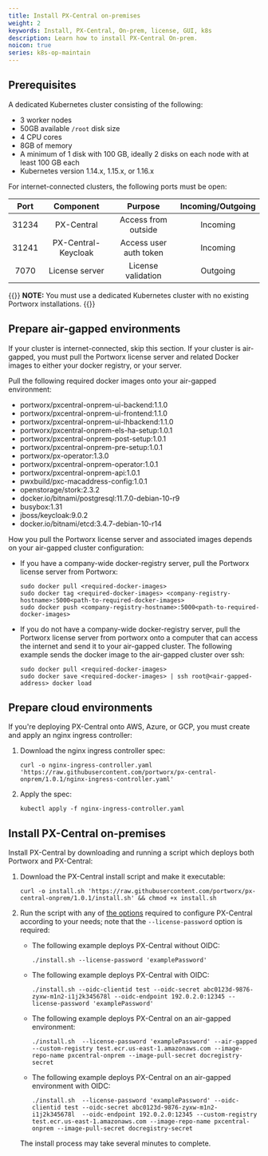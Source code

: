 ```yaml
---
title: Install PX-Central on-premises
weight: 2
keywords: Install, PX-Central, On-prem, license, GUI, k8s
description: Learn how to install PX-Central On-prem.
noicon: true
series: k8s-op-maintain
---
```


## Prerequisites

A dedicated Kubernetes cluster consisting of the following:

* 3 worker nodes
* 50GB available `/root` disk size
* 4 CPU cores
* 8GB of memory
* A minimum of 1 disk with 100 GB, ideally 2 disks on each node with at least 100 GB each
* Kubernetes version 1.14.x, 1.15.x, or 1.16.x

For internet-connected clusters, the following ports must be open:

| Port | Component | Purpose | Incoming/Outgoing |
| :---: |:---:|:---:|:---:|
| 31234 | PX-Central | Access from outside | Incoming |
| 31241 | PX-Central-Keycloak | Access user auth token | Incoming | 
| 7070 | License server | License validation | Outgoing |

{{<info>}}
**NOTE:** You must use a dedicated Kubernetes cluster with no existing Portworx installations.
{{</info>}}

## Prepare air-gapped environments

If your cluster is internet-connected, skip this section. If your cluster is air-gapped, you must pull the Portworx license server and related Docker images to either your docker registry, or your server.

Pull the following required docker images onto your air-gapped environment:

* portworx/pxcentral-onprem-ui-backend:1.1.0
* portworx/pxcentral-onprem-ui-frontend:1.1.0
* portworx/pxcentral-onprem-ui-lhbackend:1.1.0
* portworx/pxcentral-onprem-els-ha-setup:1.0.1
* portworx/pxcentral-onprem-post-setup:1.0.1
* portworx/pxcentral-onprem-pre-setup:1.0.1
* portworx/px-operator:1.3.0
* portworx/pxcentral-onprem-operator:1.0.1
* portworx/pxcentral-onprem-api:1.0.1
* pwxbuild/pxc-macaddress-config:1.0.1
* openstorage/stork:2.3.2
* docker.io/bitnami/postgresql:11.7.0-debian-10-r9
* busybox:1.31
* jboss/keycloak:9.0.2
* docker.io/bitnami/etcd:3.4.7-debian-10-r14

How you pull the Portworx license server and associated images depends on your air-gapped cluster configuration:

  * If you have a company-wide docker-registry server, pull the Portworx license server from Portworx:

       ```text
       sudo docker pull <required-docker-images>
       sudo docker tag <required-docker-images> <company-registry-hostname>:5000<path-to-required-docker-images>
       sudo docker push <company-registry-hostname>:5000<path-to-required-docker-images>
       ```

  * If you do not have a company-wide docker-registry server, pull the Portworx license server from portworx onto a computer that can access the internet and send it to your air-gapped cluster. The following example sends the docker image to the air-gapped cluster over ssh:

      ```text
      sudo docker pull <required-docker-images>
      sudo docker save <required-docker-images> | ssh root@<air-gapped-address> docker load
      ```

## Prepare cloud environments

If you're deploying PX-Central onto AWS, Azure, or GCP, you must create and apply an nginx ingress controller:

1. Download the nginx ingress controller spec:

    ```text
    curl -o nginx-ingress-controller.yaml 'https://raw.githubusercontent.com/portworx/px-central-onprem/1.0.1/nginx-ingress-controller.yaml'
    ```

2. Apply the spec:

    ```text
    kubectl apply -f nginx-ingress-controller.yaml
    ```

## Install PX-Central on-premises

Install PX-Central by downloading and running a script which deploys both Portworx and PX-Central:

1. Download the PX-Central install script and make it executable:

    ```text
    curl -o install.sh 'https://raw.githubusercontent.com/portworx/px-central-onprem/1.0.1/install.sh' && chmod +x install.sh
    ```

2. Run the script with any of [the options](/portworx-install-with-kubernetes/operate-and-maintain-on-kubernetes/pxcentral-onprem/install-script-reference/) required to configure PX-Central according to your needs; note that the `--license-password` option is required:

    * The following example deploys PX-Central without OIDC:

        ```text
        ./install.sh --license-password 'examplePassword'
        ```

    * The following example deploys PX-Central with OIDC:

        ```text
        ./install.sh --oidc-clientid test --oidc-secret abc0123d-9876-zyxw-m1n2-i1j2k345678l --oidc-endpoint 192.0.2.0:12345 --license-password 'examplePassword'
        ```

    * The following example deploys PX-Central on an air-gapped environment:

        ```text
        ./install.sh  --license-password 'examplePassword' --air-gapped --custom-registry test.ecr.us-east-1.amazonaws.com --image-repo-name pxcentral-onprem --image-pull-secret docregistry-secret
        ```

    * The following example deploys PX-Central on an air-gapped environment with OIDC:

        ```text
        ./install.sh  --license-password 'examplePassword' --oidc-clientid test --oidc-secret abc0123d-9876-zyxw-m1n2-i1j2k345678l  --oidc-endpoint 192.0.2.0:12345 --custom-registry test.ecr.us-east-1.amazonaws.com --image-repo-name pxcentral-onprem --image-pull-secret docregistry-secret
        ```

    The install process may take several minutes to complete.
